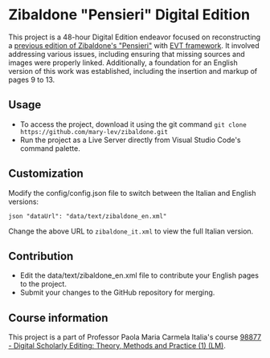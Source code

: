 Zibaldone "Pensieri" Digital Edition
===============

This project is a 48-hour Digital Edition endeavor focused on reconstructing a [previous edition of Zibaldone's "Pensieri"](https://github.com/Alessia438/Zibaldone_di_pensieri.github.io/) with [EVT framework](http://evt.labcd.unipi.it/). It involved addressing various issues, including ensuring that missing sources and images were properly linked. Additionally, a foundation for an English version of this work was established, including the insertion and markup of pages 9 to 13.

## Usage

- To access the project, download it using the git command `git clone https://github.com/mary-lev/zibaldone.git`
- Run the project as a Live Server directly from Visual Studio Code's command palette.

## Customization

Modify the config/config.json file to switch between the Italian and English versions:

`json
"dataUrl": "data/text/zibaldone_en.xml"
`

Change the above URL to `zibaldone_it.xml` to view the full Italian version.

## Contribution

- Edit the data/text/zibaldone_en.xml file to contribute your English pages to the project.
- Submit your changes to the GitHub repository for merging.

## Course information
This project is a part of Professor Paola Maria Carmela Italia's course [98877 - Digital Scholarly Editing: Theory, Methods and Practice (1) (LM)](https://www.unibo.it/en/study/phd-professional-masters-specialisation-schools-and-other-programmes/course-unit-catalogue/course-unit/2023/478841).